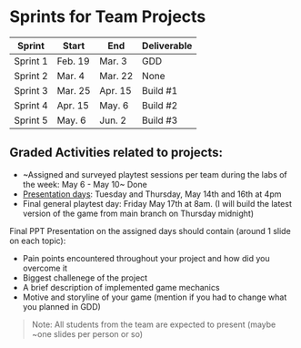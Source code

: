 # Sprints for Team Projects

| Sprint | Start | End | Deliverable | 
| - | - | - | - |
| Sprint 1 | Feb. 19 | Mar. 3 | GDD |
| Sprint 2 | Mar. 4 | Mar. 22 | None | 
| Sprint 3 | Mar. 25 | Apr. 15 | Build #1 | 
| Sprint 4 | Apr. 15 | May. 6 | Build #2 | 
| Sprint 5 | May. 6 | Jun. 2  | Build #3 |

## Graded Activities related to projects:
* ~Assigned and surveyed playtest sessions per team during the labs of the week: May 6 - May 10~ Done
* [Presentation days](./presentations.md): Tuesday and Thursday, May 14th and 16th at 4pm  
* Final general playtest day: Friday May 17th at 8am. (I will build the latest version of the game from main branch on Thursday midnight)

Final PPT Presentation on the assigned days should contain (around 1 slide on each topic):
* Pain points encountered throughout your project and how did you overcome it
* Biggest challenege of the project
* A brief description of implemented game mechanics
* Motive and storyline of your game (mention if you had to change what you planned in GDD)

> Note: All students from the team are expected to present (maybe ~one slides per person or so)
